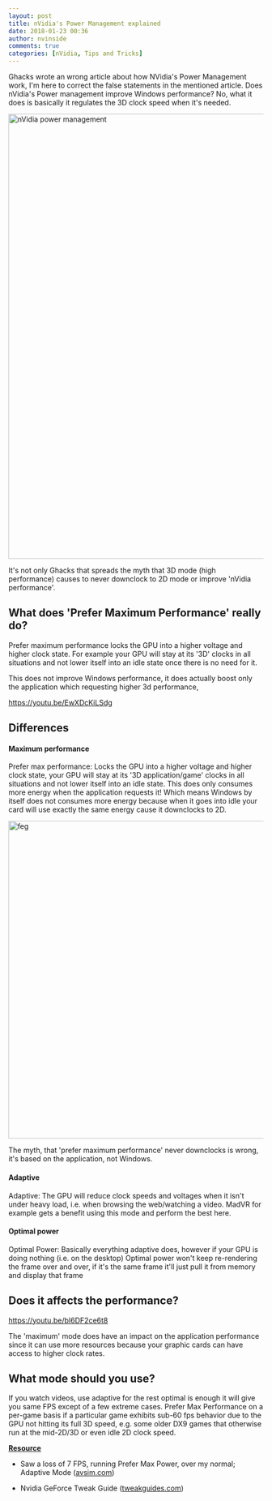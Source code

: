 ```yaml
---
layout: post
title: nVidia's Power Management explained
date: 2018-01-23 00:36
author: nvinside
comments: true
categories: [nVidia, Tips and Tricks]
---
```

Ghacks wrote an wrong article about how NVidia's Power Management work, I'm here to correct the false statements in the mentioned article. Does nVidia's Power management improve Windows performance? No, what it does is basically it regulates the 3D clock speed when it's needed.

<img class=" size-full wp-image-2129 aligncenter" src="https://chefkochblog.files.wordpress.com/2018/01/nvidia-power-management.png" alt="nVidia power management" width="1265" height="878" />

It's not only Ghacks that spreads the myth that 3D mode (high performance) causes to never downclock to 2D mode or improve 'nVidia performance'.

<!--more-->

<h2>What does 'Prefer Maximum Performance' really do?</h2>

Prefer maximum performance locks the GPU into a higher voltage and higher clock state. For example your GPU will stay at its '3D' clocks in all situations and not lower itself into an idle state once there is no need for it.

This does not improve Windows performance, it does actually boost only the application which requesting higher 3d performance,

https://youtu.be/EwXDcKiLSdg

<h2>Differences</h2>

<h4>Maximum performance</h4>

Prefer max performance: Locks the GPU into a higher voltage and higher clock state, your GPU will stay at its '3D application/game' clocks in all situations and not lower itself into an idle state. This does only consumes more energy when the application requests it! Which means Windows by itself does not consumes more energy because when it goes into idle your card will use exactly the same energy cause it downclocks to 2D.

<img class=" size-full wp-image-2130 aligncenter" src="https://chefkochblog.files.wordpress.com/2018/01/feg.png" alt="feg" width="928" height="627" />

The myth, that 'prefer maximum performance' never downclocks is wrong, it's based on the application, not Windows.

<h4>Adaptive</h4>

Adaptive: The GPU will reduce clock speeds and voltages when it isn't under heavy load, i.e. when browsing the web/watching a video. MadVR for example gets a benefit using this mode and perform the best here.

<h4>Optimal power</h4>

Optimal Power: Basically everything adaptive does, however if your GPU is doing nothing (i.e. on the desktop) Optimal power won't keep re-rendering the frame over and over, if it's the same frame it'll just pull it from memory and display that frame

<h2>Does it affects the performance?</h2>

https://youtu.be/bI6DF2ce6t8

The 'maximum' mode does have an impact on the application performance since it can use more resources because your graphic cards can have access to higher clock rates.

<h2>What mode should you use?</h2>

If you watch videos, use adaptive for the rest optimal is enough it will give you same FPS except of a few extreme cases. Prefer Max Performance on a per-game basis if a particular game exhibits sub-60 fps behavior due to the GPU not hitting its full 3D speed, e.g. some older DX9 games that otherwise run at the mid-2D/3D or even idle 2D clock speed.

<span style="text-decoration:underline;"><strong>Resource</strong></span>

<ul>
    <li>
<p class="ipsType_pageTitle ipsContained_container">Saw a loss of 7 FPS, running Prefer Max Power, over my normal; Adaptive Mode (<a href="https://www.avsim.com/forums/topic/505134-saw-a-loss-of-7-fps-running-prefer-max-power-over-my-normal-adaptive-mode/" target="_blank" rel="noopener">avsim.com</a>)</p>
</li>
    <li>Nvidia GeForce Tweak Guide (<a href="http://www.tweakguides.com/NVFORCE_1.html" target="_blank" rel="noopener">tweakguides.com</a>)</li>
</ul>
